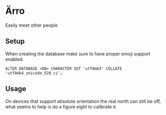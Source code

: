 # Ärro

Easily meet other people

## Setup

When creating the database make sure to have proper emoji support enabled.

`ALTER DATABASE <DB> CHARACTER SET 'utf8mb4' COLLATE 'utf8mb4_unicode_520_ci';`

## Usage

On devices that support absolute orientation the real north can still be off, what seems to help is do a figure eight to calibrate it.
